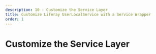 ```yaml
---
description: 10 - Customize the Service Layer
title: Customize Liferay UserLocalService with a Service Wrapper
order: 1
---
```


# Customize the Service Layer
<!-- 
<div class="ahead">
<h4>Exercise Goals</h4>
	<ul>
		<li>Create a Liferay Module project using the service-wrapper template.</li>
		<li>Override the addUserWithWorkflow() method.</li>
		<li>Do a final code review.</li>
		<li>Deploy and test.</li>
	</ul>
</div>

## Create a Liferay Module Project

**Option 1: Use the Command Line Blade Tools**

1. **Open** the _Command Line_ shell in your Liferay Workspace `modules` folder.
1. **Run** the command:
```bash
blade create -t service-wrapper -p com.liferay.training.user.service -c UserLocalServiceOverride -s com.liferay.portal.kernel.service.UserLocalServiceWrapper user-local-service-override
```
1. **Run** Gradle refresh on the IDE.

**Option 2: Use Developer Studio Wizard**

1. **Launch** the *Liferay Module Project* wizard in Developer Studio.
1. **Use** the following information for the first step:
	* __Project Name__:  "user-local-service-override"
	* __Build Type__: Gradle
	* __Liferay Version__: 7.2
	* __Project Template__:  service-wrapper
1. **Click** *Next* and use the following information in the second step:
	* __Component Class Name__: "UserLocalServiceOverride"
	* __Package Name__: "com.liferay.training.user.service"
1. **Click** on the browse button next to the *Service Name* field.
	* Enter "\*.UserLocalServiceWrapper" in the *Select Service Name*.
	* Choose `com.liferay.portal.kernel.service.UserLocalServiceWrapper`.
1. **Click** *Finish* to close the wizard.

## Override the `addUserWithWorkflow()` Method

1. **Open** the class `com.liferay.training.user.service.UserLocalServiceOverride`.
1. **Right-click** on the `UserLocalServiceOverride()` constructor.
1. **Choose** the *Source → Override/Implement Methods* option.
1. **Select** the `addUserWithWorkflow()` method.
1. **Implement** the method as follows:
```java
@Override
public User addUserWithWorkflow(
	long creatorUserId, long companyId, boolean autoPassword,
	String password1, String password2, boolean autoScreenName,
	String screenName, String emailAddress, long facebookId, String openId,
	Locale locale, String firstName, String middleName, String lastName,
	long prefixId, long suffixId, boolean male, int birthdayMonth,
	int birthdayDay, int birthdayYear, String jobTitle, long[] groupIds,
	long[] organizationIds, long[] roleIds, long[] userGroupIds,
	boolean sendEmail, ServiceContext serviceContext)
		throws PortalException {

	if (emailAddress.contains("@gmail.com") ||
			  emailAddress.contains("@yahoo.com") ||
			  emailAddress.contains("@aol.com") ||
			  emailAddress.contains("@hotmail.com")) {

		System.out.println(
			"You must enter a work email address. User will not be added.");

		throw new PortalException("You must enter a work email address.");
	}

	return super.addUserWithWorkflow(creatorUserId,companyId,autoPassword,
			password1,password2,autoScreenName,screenName,emailAddress,
			facebookId,openId,locale,firstName,middleName,lastName,prefixId,
			suffixId,male,birthdayMonth,birthdayDay,birthdayYear,jobTitle,
			groupIds,organizationIds,roleIds,userGroupIds,sendEmail,serviceContext);
}
```

> Note the personal email domains that will be rejected as the user is added.

## Final Code Review

The complete implementation of the class will look like this: 

```java
package com.liferay.training.user.service;

import com.liferay.portal.kernel.service.UserLocalServiceWrapper;

import java.util.Locale;

import com.liferay.portal.kernel.exception.PortalException;
import com.liferay.portal.kernel.model.User;
import com.liferay.portal.kernel.service.ServiceContext;
import com.liferay.portal.kernel.service.ServiceWrapper;

import org.osgi.service.component.annotations.Component;

/**
 * @author liferay
 */
@Component(
	immediate = true, 
	property = {
	}, 
	service = ServiceWrapper.class
)
public class UserLocalServiceOverride extends UserLocalServiceWrapper {

	public UserLocalServiceOverride() {
		super(null);
	}

	@Override
	  public User addUserWithWorkflow(
	    long creatorUserId, long companyId, boolean autoPassword,
	    String password1, String password2, boolean autoScreenName,
	    String screenName, String emailAddress, long facebookId, String openId,
	    Locale locale, String firstName, String middleName, String lastName,
	    long prefixId, long suffixId, boolean male, int birthdayMonth,
	    int birthdayDay, int birthdayYear, String jobTitle, long[] groupIds,
	    long[] organizationIds, long[] roleIds, long[] userGroupIds,
	    boolean sendEmail, ServiceContext serviceContext)
	      throws PortalException {

		if (emailAddress.contains("@gmail.com") ||
				  emailAddress.contains("@yahoo.com") ||
				  emailAddress.contains("@aol.com") ||
				  emailAddress.contains("@hotmail.com")) {


			System.out.println(
				"You must enter a work email address. User will not be added.");

			throw new PortalException("You must enter a work email address.");
		}

		return super.addUserWithWorkflow(creatorUserId,companyId,autoPassword,
				password1,password2,autoScreenName,screenName,emailAddress,
				facebookId,openId,locale,firstName,middleName,lastName,prefixId,
				suffixId,male,birthdayMonth,birthdayDay,birthdayYear,jobTitle,
				groupIds,organizationIds,roleIds,userGroupIds,sendEmail,serviceContext);
	}
}
```

## Deploy and Test

1. **Deploy** the module to the Liferay server.
1. **Open** your browser to http://localhost:8080 and sign in.
1. **Open** *Control Panel → Users → Users and Organizations*.
1. **Click** the plus button on the top right to add a user.
1. **Try** to create a user with one of the rejected email domains in the `addUserWithWorkflow()` method.

You will see an error message on the page stating that the user was not added. You'll also see the ouput from the `System.out.println()` statement in the console view:

```bash
[BundleStartStopLogger:35] STARTED com.liferay.training.user.service_1.0.0 [963]
[2019-03-21T08:34:32,999][INFO ][o.e.m.j.JvmGcMonitorService] [Ymb-PoP] [gc][1326] overhead, spent [1.5s] collecting in the last [1.7s]
You must enter a work email address. User will not be added.
```

## Takeaways

Using the pattern above, you will be able to override any Liferay Service with a service wrapper. -->
